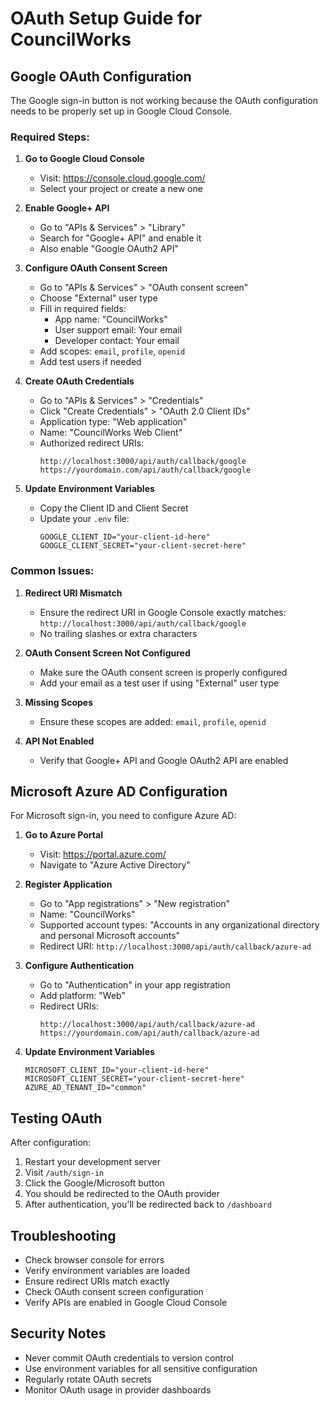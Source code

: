 # OAuth Setup Guide for CouncilWorks

## Google OAuth Configuration

The Google sign-in button is not working because the OAuth configuration needs to be properly set up in Google Cloud Console.

### Required Steps:

1. **Go to Google Cloud Console**
   - Visit: https://console.cloud.google.com/
   - Select your project or create a new one

2. **Enable Google+ API**
   - Go to "APIs & Services" > "Library"
   - Search for "Google+ API" and enable it
   - Also enable "Google OAuth2 API"

3. **Configure OAuth Consent Screen**
   - Go to "APIs & Services" > "OAuth consent screen"
   - Choose "External" user type
   - Fill in required fields:
     - App name: "CouncilWorks"
     - User support email: Your email
     - Developer contact: Your email
   - Add scopes: `email`, `profile`, `openid`
   - Add test users if needed

4. **Create OAuth Credentials**
   - Go to "APIs & Services" > "Credentials"
   - Click "Create Credentials" > "OAuth 2.0 Client IDs"
   - Application type: "Web application"
   - Name: "CouncilWorks Web Client"
   - Authorized redirect URIs:
     ```
     http://localhost:3000/api/auth/callback/google
     https://yourdomain.com/api/auth/callback/google
     ```

5. **Update Environment Variables**
   - Copy the Client ID and Client Secret
   - Update your `.env` file:
     ```
     GOOGLE_CLIENT_ID="your-client-id-here"
     GOOGLE_CLIENT_SECRET="your-client-secret-here"
     ```

### Common Issues:

1. **Redirect URI Mismatch**
   - Ensure the redirect URI in Google Console exactly matches: `http://localhost:3000/api/auth/callback/google`
   - No trailing slashes or extra characters

2. **OAuth Consent Screen Not Configured**
   - Make sure the OAuth consent screen is properly configured
   - Add your email as a test user if using "External" user type

3. **Missing Scopes**
   - Ensure these scopes are added: `email`, `profile`, `openid`

4. **API Not Enabled**
   - Verify that Google+ API and Google OAuth2 API are enabled

## Microsoft Azure AD Configuration

For Microsoft sign-in, you need to configure Azure AD:

1. **Go to Azure Portal**
   - Visit: https://portal.azure.com/
   - Navigate to "Azure Active Directory"

2. **Register Application**
   - Go to "App registrations" > "New registration"
   - Name: "CouncilWorks"
   - Supported account types: "Accounts in any organizational directory and personal Microsoft accounts"
   - Redirect URI: `http://localhost:3000/api/auth/callback/azure-ad`

3. **Configure Authentication**
   - Go to "Authentication" in your app registration
   - Add platform: "Web"
   - Redirect URIs:
     ```
     http://localhost:3000/api/auth/callback/azure-ad
     https://yourdomain.com/api/auth/callback/azure-ad
     ```

4. **Update Environment Variables**
   ```
   MICROSOFT_CLIENT_ID="your-client-id-here"
   MICROSOFT_CLIENT_SECRET="your-client-secret-here"
   AZURE_AD_TENANT_ID="common"
   ```

## Testing OAuth

After configuration:

1. Restart your development server
2. Visit `/auth/sign-in`
3. Click the Google/Microsoft button
4. You should be redirected to the OAuth provider
5. After authentication, you'll be redirected back to `/dashboard`

## Troubleshooting

- Check browser console for errors
- Verify environment variables are loaded
- Ensure redirect URIs match exactly
- Check OAuth consent screen configuration
- Verify APIs are enabled in Google Cloud Console

## Security Notes

- Never commit OAuth credentials to version control
- Use environment variables for all sensitive configuration
- Regularly rotate OAuth secrets
- Monitor OAuth usage in provider dashboards
